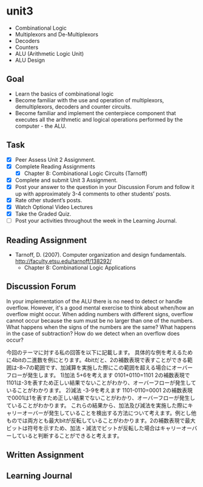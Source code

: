 # unit3

- Combinational Logic
- Multiplexors and De-Multiplexors
- Decoders
- Counters
- ALU (Arithmetic Logic Unit)
- ALU Design

## Goal

- Learn the basics of combinational logic
- Become familiar with the use and operation of multiplexors, demultiplexors, decoders and counter circuits.
- Become familiar and implement the centerpiece component that executes all the arithmetic and logical operations performed by the computer - the ALU.

## Task

- [x] Peer Assess Unit 2 Assignment.
- [x] Complete Reading Assignments
  - [x] Chapter 8:  Combinational Logic Circuits (Tarnoff)
- [x] Complete and submit Unit 3 Assignment.
- [x] Post your answer to the question in your Discussion Forum and follow it up with approximately 3-4 comments to other students’ posts.
- [x] Rate other student’s posts.
- [x] Watch Optional Video Lectures
- [x] Take the Graded Quiz.
- [ ] Post your activities throughout the week in the Learning Journal.

## Reading Assignment

- Tarnoff, D. (2007). Computer organization and design fundamentals. <http://faculty.etsu.edu/tarnoff/138292/>
  - Chapter 8: Combinational Logic Applications

## Discussion Forum

In your implementation of the ALU there is no need to detect or handle overflow.  However, it's a good mental exercise to think about when/how an overflow might occur.  When adding numbers with different signs, overflow cannot occur because the sum must be no larger than one of the numbers.
What happens when the signs of the numbers are the same? What happens in the case of subtraction?
How do we detect when an overflow does occur?

今回のテーマに対する私の回答を以下に記載します。
具体的な例を考えるために4bitの二進数を例にとります。4bitだと、2の補数表現で表すことができる範囲は-8~7の範囲です、加減算を実施した際にこの範囲を超える場合にオーバーフローが発生します。
1)加法
5+6を考えます
0101+0110=1101
2の補数表現で1101は-3を表すため正しい結果でないことがわかり、オーバーフローが発生していることがわかります。
2)減法
-3-9を考えます
1101-0110=0001
2の補数表現で0001は1を表すため正しい結果でないことがわかり、オーバーフローが発生していることがわかります。
これらの結果から、加法及び減法を実施した際にキャリーオーバーが発生していることを検出する方法について考えます。例とし他ものでは両方とも最大bitが反転していることがわかります。2の補数表現で最大ビットは符号を示すため、加法・減法でビットが反転した場合はキャリーオーバーしていると判断することができると考えます。

## Written Assignment

## Learning Journal
